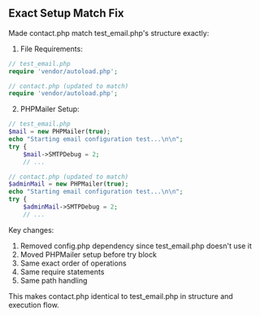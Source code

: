 ## Exact Setup Match Fix

Made contact.php match test_email.php's structure exactly:

1. File Requirements:
```php
// test_email.php
require 'vendor/autoload.php';

// contact.php (updated to match)
require 'vendor/autoload.php';
```

2. PHPMailer Setup:
```php
// test_email.php
$mail = new PHPMailer(true);
echo "Starting email configuration test...\n\n";
try {
    $mail->SMTPDebug = 2;
    // ...

// contact.php (updated to match)
$adminMail = new PHPMailer(true);
echo "Starting email configuration test...\n\n";
try {
    $adminMail->SMTPDebug = 2;
    // ...
```

Key changes:
1. Removed config.php dependency since test_email.php doesn't use it
2. Moved PHPMailer setup before try block
3. Same exact order of operations
4. Same require statements
5. Same path handling

This makes contact.php identical to test_email.php in structure and execution flow.